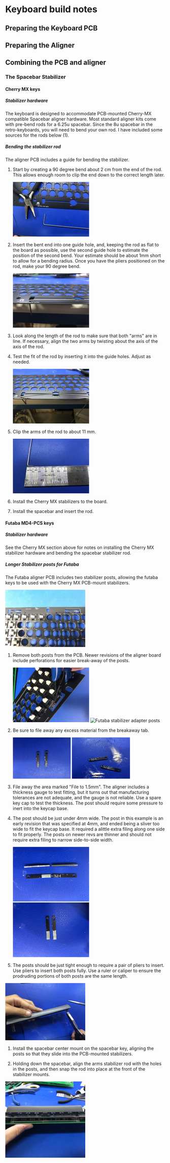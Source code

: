 # Keyboard build notes
## Preparing the Keyboard PCB
## Preparing the Aligner
## Combining the PCB and aligner
### The Spacebar Stabilizer
#### Cherry MX keys
##### Stabilizer hardware
The keyboard is designed to accommodate PCB-mounted Cherry-MX compatible Spacebar aligner hardware.  Most standard aligner kits come with pre-bend rods for a 6.25u spacebar.  Since the 8u spacebar in the retro-keyboards, you will need to bend your own rod.  I have included some sources for the rods below (1).
##### Bending the stabilizer rod
The aligner PCB includes a guide for bending the stabilizer.

1. Start by creating a 90 degree bend about 2 cm from the end of the rod.  This allows enough room to clip the end down to the correct length later.

    <img alt="First Bend" src="build-images/rod_first_bend.jpg" height=50% width=50%>

1. Insert the bent end into one guide hole, and, keeping the rod as flat to the board as possible, use the second guide hole to estimate the position of the second bend.  Your estimate should be about 1mm short to allow for a bending radius.  Once you have the pliers positioned on the rod, make your 90 degree bend.

    <img alt="Insert Rod in Guide" src="build-images/rod_insert_first_arm.jpg" height=50% width=50%>

1. Look along the length of the rod to make sure that both "arms" are in line.  If necessary, align the two arms by twisting about the axis of the axis of the rod.

1. Test the fit of the rod by inserting it into the guide holes.  Adjust as needed.

    <img alt="Test Fit" src="build-images/test_fit_too_long.jpg" height=50% width=50%>

1. Clip the arms of the rod to about 11 mm.

    <img alt="Clip Arms to Length" src="build-images/stabilizer_rod_timmed_arms.jpg" height=50% width=50%>


1. Install the Cherry MX stabilizers to the board.

1. Install the spacebar and insert the rod.

#### Futaba MD4-PCS keys
##### Stabilizer hardware
See the Cherry MX section above for notes on installing the Cherry MX stabilizer hardware and bending the spacebar stabilizer rod.

##### Longer Stabilizer posts for Futaba

The Futaba aligner PCB includes two stabilizer posts, allowing the futaba keys to be used with the Cherry MX PCB-mount stabilizers.

<img alt="Futaba stabilizer adapter posts" src="build-images/pre-breakaway.jpg" height=50% width=50%>

1. Remove both posts from the PCB.  Newer revisions of the aligner board include perforations for easier break-away of the posts.

    <img alt="Break away posts from aligner" src="build-images/cutting_post.jpg" height=50% width=50%>
    <img alt="Futaba stabilizer adapter posts" src="pre-breakaway.jpg" height=50% width=50%>

1. Be sure to file away any excess material from the breakaway tab.

    <img alt="Broken offfiling" src="build-images/futaba_posts_before_filing.jpg" height=38% width=38%> <img alt="Removed breakaway tabs" src="build-images/futaba_posts_breakaway_filed_off.jpg" height=38% width=38%>

1. File away the area marked "File to 1.5mm".  The aligner includes a thickness gauge to test fitting, but it turns out that manufacturing tolerances are not adequate, and the gauge is not reliable.  Use a spare key cap to test the thickness.  The post should require some pressure to inert into the keycap base.

1. The post should be just under 4mm wide.  The post in this example is an early revision that was specified at 4mm, and ended being a sliver too wide to fit the keycap base.  It required a alittle extra filing along one side to fit properly.  The posts on newer revs are thinner and should not require extra filing to narrow side-to-side width.

    <img alt="Posts before and after filing" src="build-images/futaba_posts_before_and_after.jpg" height=50% width=50%>

    <img alt="Posts ready to install" src="build-images/filed_futaba_posts.jpg" height=50% width=50%>

1. The posts should be just tight enough to require a pair of pliers to insert.  Use pliers to insert both posts fully.  Use a ruler or caliper to ensure the prodruding portions of both posts are the same length.

<img alt="Press the posts into the spacebar" src="build-images/futaba_posts_press_into_spacebar.jpg" height=50% width=50%>

1. Install the spacebar center mount on the spacebar key, aligning the posts so that they slide into the PCB-mounted stabilizers.

1. Holding down the spacebar, align the arms stabilizer rod with the holes in the posts, and then snap the rod into place at the front of the stabilizer mounts.

<img alt="Stabilizer installed" src="build-images/stabilizer_installed_futaba.jpg" height=50% width=50%>




